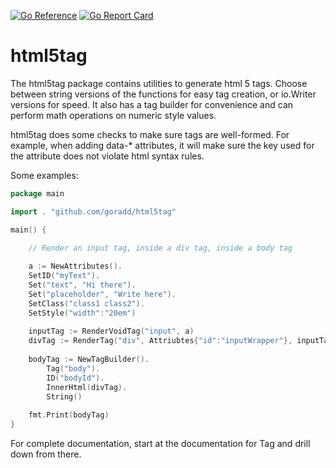[![Go Reference](https://pkg.go.dev/badge/github.com/goradd/html5tag.svg)](https://pkg.go.dev/github.com/goradd/html5tag)
[![Go Report Card](https://goreportcard.com/badge/github.com/goradd/html5tag)](https://goreportcard.com/report/github.com/goradd/html5tag) 

# html5tag

The html5tag package contains utilities to generate html 5 tags. 
Choose between string versions of the
functions for easy tag creation, or io.Writer versions for speed. It
also has a tag builder for convenience and can perform math operations
on numeric style values.

html5tag does some checks to make sure tags are well-formed. For example,
when adding data-* attributes, it will make sure the key used for the
attribute does not violate html syntax rules.

Some examples:

```go
package main

import . "github.com/goradd/html5tag"

main() {
	
	// Render an input tag, inside a div tag, inside a body tag

	a := NewAttributes().
	SetID("myText").
	Set("text", "Hi there").
	Set("placeholder", "Write here").
	SetClass("class1 class2").
	SetStyle("width":"20em")
	
	inputTag := RenderVoidTag("input", a)
	divTag := RenderTag("div", Attriubtes{"id":"inputWrapper"}, inputTag)
	
	bodyTag := NewTagBuilder().
		Tag("body").
		ID("bodyId").
		InnerHtml(divTag).
		String()
	
	fmt.Print(bodyTag)
}
```

For complete documentation, start at the documentation for Tag and drill down from there.
